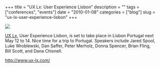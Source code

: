 +++
title = "UX Lx: User Experience Lisbon"
description = ""
tags = ["conferences", "events"]
date = "2010-01-08"
categories = ["blog"]
slug = "ux-lx-user-experience-lisbon"
+++



  <div class="notebook-screenshot"><a href="http://www.ux-lx.com/"><img src="//konigi.com/media/bluga/wt4b47e608400ed_large_0.jpg"/></a></div><p><a href="http://www.ux-lx.com/">UX Lx</a>, User Experience Lisbon, is set to take place in Lisbon Portugal next May 12 to 14. Nice time for a trip to Portugal. Speakers include Jared Spool, Luke Wroblewski, Dan Saffer, Peter Merholz, Donna Spencer, Brian Fling, Bill Scott, and Dana Chisnell.</p>

    
  <a href="http://www.ux-lx.com/">http://www.ux-lx.com/</a>
